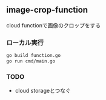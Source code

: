 ## image-crop-function
cloud functionで画像のクロップをする

### ローカル実行
```bash
go build function.go
go run cmd/main.go
```

### TODO
- cloud storageとつなぐ